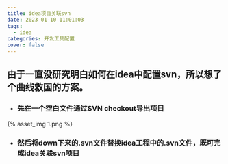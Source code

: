 ```yaml
---
title: idea项目关联svn
date: 2023-01-10 11:01:03
tags:
  - idea
categories: 开发工具配置
cover: false
---
```

## 由于一直没研究明白如何在idea中配置svn，所以想了个曲线救国的方案。

+ ### 先在一个空白文件通过SVN checkout导出项目
{% asset_img 1.png %}
+ ### 然后将down下来的.svn文件替换idea工程中的.svn文件，既可完成idea关联svn项目
